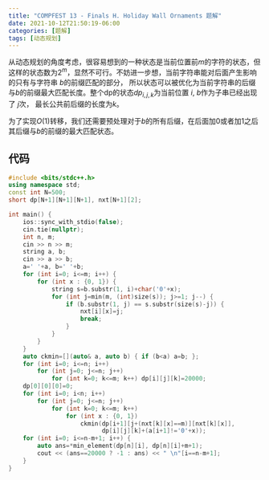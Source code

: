 ```yaml
---
title: "COMPFEST 13 - Finals H. Holiday Wall Ornaments 题解"
date: 2021-10-12T21:50:19-06:00
categories: [题解]
tags: [动态规划]
---
```




从动态规划的角度考虑，很容易想到的一种状态是当前位置前$m$的字符的状态，但这样的状态数为$2^m$，显然不可行。不妨进一步想，当前字符串能对后面产生影响的只有与字符串 $b$的前缀匹配的部分， 所以状态可以被优化为当前字符串的后缀与$b$的前缀最大匹配长度。整个dp的状态$dp_{i, j, k}$为当前位置 $i$, $b$作为子串已经出现了 $j$次， 最长公共前后缀的长度为$k$。

为了实现$O(1)$转移，我们还需要预处理对于$b$的所有后缀，在后面加0或者加1之后其后缀与$b$的前缀的最大匹配状态。

## 代码
```cpp
#include <bits/stdc++.h>
using namespace std;
const int N=500;
short dp[N+1][N+1][N+1], nxt[N+1][2];

int main() {
    ios::sync_with_stdio(false);
    cin.tie(nullptr);
    int n, m;
    cin >> n >> m;
    string a, b;
    cin >> a >> b;
    a=' '+a, b=' '+b;
    for (int i=0; i<=m; i++) {
        for (int x : {0, 1}) {
            string s=b.substr(1, i)+char('0'+x);
            for (int j=min(m, (int)size(s)); j>=1; j--) {
                if (b.substr(1, j) == s.substr(size(s)-j)) {
                    nxt[i][x]=j;
                    break;
                }
            }
        }
    }
    auto ckmin=[](auto& a, auto b) { if (b<a) a=b; };
    for (int i=0; i<=n; i++)
        for (int j=0; j<=n; j++)
            for (int k=0; k<=m; k++) dp[i][j][k]=20000;
    dp[0][0][0]=0;
    for (int i=0; i<n; i++)
        for (int j=0; j<=n; j++)
            for (int k=0; k<=m; k++)
                for (int x : {0, 1})
                    ckmin(dp[i+1][j+(nxt[k][x]==m)][nxt[k][x]],
                          dp[i][j][k]+(a[i+1]!='0'+x));
    for (int i=0; i<=n-m+1; i++) {
        auto ans=*min_element(dp[n][i], dp[n][i]+m+1);
        cout << (ans==20000 ? -1 : ans) << " \n"[i==n-m+1];
    }
}
```
